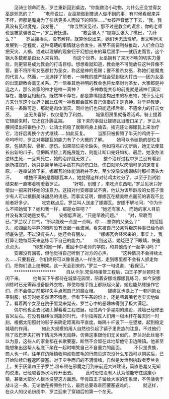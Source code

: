　　见骑士领命而去，罗兰重新回到桌边，“你能救治小动物，为什么还会觉得女巫是邪恶的？”
　　“老师说过，女巫能做到普通人做不到的事，有时候看起来并不坏，但那是魔鬼为了引诱更多人而设下的陷阱……”女孩声音低了下去，“我，我真没有见过魔鬼，我发誓。”
　　“你当然没见过，那不过是教会的谎言，你的老师也是被蒙骗者之一，”罗兰安抚道。
　　“教会骗人？”娜娜瓦张大了嘴巴，“为什么？”
　　罗兰摇摇头，没有解释。就算他说出来，她们也无法理解。当文明尚未发展到一定程度，这种奇葩的事情就总会发生。甚至不需要利益推动，人们会自动把天灾、人祸、或难以理解的现象归于幻想出来的幕后黑手——就历史而言，这个锅大多数都是由女人来背的。
　　而这个世界，女巫拥有了来历不明的切实力量后，则更容易成为教会的打击目标。想想看就知道，教会绝不可能放任这种异像不管。要不将所有女巫都封为圣女，称这是神的恩赐；要不猎杀女巫，称她们是魔鬼的代言人。然而，一旦选择了前者，一神教的威严就会受到极大打击——因为女巫的出现跟教会毫无关系。万一信奉其他神明的教会也将女巫封为圣女，大家都是神选之人，那么谁家的神才是唯一真神？
　　多神教能共存的前提就是诸神们真实存在，能够互相制约。既然神不存在，都是靠嘴炮虚构出来的标志物，凭什么让对方来分享这个世界？因此任何一神教都会宣称自己信奉的才是真神，对于异教徒，只有一条路可走，那就是肉体消灭。同样他们也只能选择后者，不遗余力的打击女巫。
　　这无关喜好，仅仅是为了利益。
　　城堡厨房里就备着活鸡，骑士提着它翅膀来时，它还在扑腾乱踹。
　　接下来的事就让娜娜瓦目瞪口呆了，罗兰从腰间摸出把银色小刀，让骑士抓稳了就朝鸡身上捅去。捅完还让娜娜瓦上来治疗它，治好后再换个方式继续……如此反复。
　　当那只被折腾了半天的鸡终于一命呜呼时，罗兰对娜娜瓦的能力有了个大概的了解。
　　她可以令破损的部位复原，包括割裂、骨折、瘀伤。如果部位完全缺失，例如将鸡爪切断后，她无法使其长出新的爪子。但把断爪接上再施展能力，则能让断口完好如初。最后，她没办法逆转生死，一旦鸡死亡，她的治疗就无效了。
　　整个治疗过程中罗兰没有看到她所描叙的，她只是简单地把手放在鸡的伤口处，伤口就能以肉眼可见的速度复原。一连串试验下来，娜娜瓦的体能消耗并不大，至少没像安娜训练时那样满头大汗。
　　唯独不满的是娜娜瓦本人，她觉得这样对待鸡太过分了，以至于到试验结束都一直嘟着嘴瞪着罗兰。
　　“好啦，别瞪了，来吃点东西吧，”罗兰见状只好使出一招来转移她的注意力。这招对付安娜屡试不爽，他认为该年龄段的女孩子很少有人可以抵御美味甜品的诱惑。而事实证明，娜娜瓦在精美糕点面前的表现不比前者好多少。
　　吃完糕点后，罗兰叫人送走了娜娜瓦。安娜不解地问，“你为什么不把她留下？她和我一样，都是女巫吧？”
　　“她还有家人，而她的家人目前并没有发现她是女巫。”
　　安娜低声说，“只是早晚问题。”
　　“对，早晚而已，”罗兰叹了口气，“所以能晚一点是一点啊。你……想你的父亲么？”
　　她摇摇头，如湖面般平静的眼眸没有泛起一丝波澜。看来被自己父亲背叛这种事已经令她彻底失望。不过没有亲人，她还会有朋友。
　　“娜娜瓦会经常来的，事实上，我打算让她每两天来这练习下自己的能力。”
　　听到这话，她眨巴了下眼睛，快速点点头。
　　“你想和她一样，重回卡尔老师的学院，和其他孩子一起学习吗？”
　　安娜没有回答，但他觉得自己听到了对方的心声。
　　“这种情况不会持续太久……只要我在，你们终将可以像普通人一样生活，走到哪里都不会有人抓走你们，把你们送上绞刑架。这一天会到来的，”罗兰一字一句说道，“我保证。”
　　*******************
　　自从卡尔.梵伯特接管工程后，四王子罗兰顿时清闲下来。
　　他每天下午都待在城堡花园里，陪着安娜或娜娜瓦练习。如今安娜训练时已无需再准备额外衣物，即使每根手指上都跃起火苗，她也能熟练操作它们，而不会像之前那样失手点燃自己的魔女帽。
　　娜娜瓦也换上了一套同款女巫制服，练习时她虽然满不情愿，但看下午茶的份上，还是噘着嘴老老实实地做了。看着两个女巫在院子里晃来晃去，罗兰心中的恶趣味得到了极大满足。
　　偶尔他也会去北坡山脚看看工程进展，经过两个多星期的建设，城墙已经修出百米左右。在没有经纬仪测距的时代，卡尔指挥匠人们用一根木杆在每天同一时刻，根据太阳照射的影子来确定距离和平直度。每隔十杆设下一座望楼，起到稳定城墙的作用。
　　如此大规模的用人自然也引起了镇子里贵族的注意，不过他们除了找巴罗夫打听下情况外再无动静，仿佛这事跟他们无关似的。罗兰对此丝毫不以为意，这些人的家业都在长歌要塞，断然不会留在此地帮他守卫边陲镇。他甚至能想象出这帮人私底下聚在一起时嘲笑自己不自量力的画面。
　　不只是贵族，商人也一样。往年在边陲镇收购动物皮毛的行商见这次没什么东西可以购买后，已开始陆续启程返回要塞。对于空手而归的不满情绪，自然是发泄到执政者罗兰身上。关于灰堡四王子罗兰.温布顿在邪魔之月到来前还大兴建设，简直愚蠢又无知的说法，已经顺着赤水河传开出去。
　　此时恐怕没有人认为他能守住这座小镇，甚至大部分人根本没望这方面想。毕竟四王子留给大家的印象里，不包括勇于战斗这一条。无论他在折腾些什么，最后总要乖乖回要塞避难的。
　　就这样，在众人的议论纷纷中，罗兰迎来了穿越后的第一个冬天。